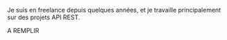 Je suis en freelance depuis quelques années, et je travaille principalement sur des projets API REST.

A REMPLIR